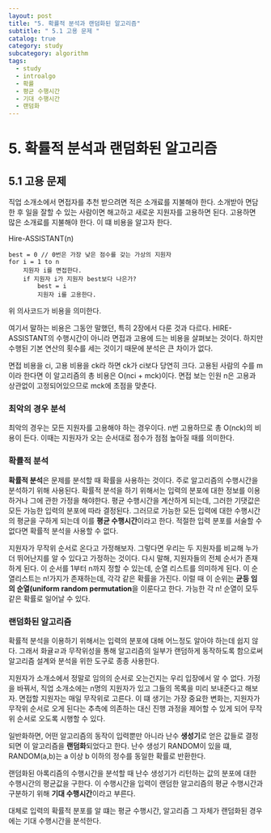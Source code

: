 ```yaml
---
layout: post
title: "5. 확률적 분석과 랜덤화된 알고리즘"
subtitle: " 5.1 고용 문제 "
catalog: true
category: study
subcategory: algorithm
tags:
  - study
  - introalgo
  - 확률
  - 평균 수행시간
  - 기대 수행시간
  - 랜덤화
---
```


# 5. 확률적 분석과 랜덤화된 알고리즘

## 5.1 고용 문제

직업 소개소에서 면접자를 추천 받으려면 적은 소개료를 지불해야 한다. 소개받아 면담한 후 일을 잘할 수 있는 사람이면 해고하고 새로운 지원자를 고용하면 된다. 고용하면 많은 소개료를 지불해야 한다. 이 떄 비용을 알고자 한다.

Hire-ASSISTANT(n)

```pseudocode
best = 0 // 0번은 가장 낮은 점수를 갖는 가상의 지원자
for i = 1 to n
	지원자 i를 면접한다.
	if 지원자 i가 지원자 best보다 나은가?
		best = i
		지원자 i를 고용한다.
```

위 의사코드가 비용을 의미한다.

여기서 말하는 비용은 그동안 말했던, 특히 2장에서 다룬 것과 다르다. HIRE-ASSISTANT의 수행시간이 아니라 면접과 고용에 드는 비용을 살펴보는 것이다. 하지만 수행된 기본 연산의 횟수를 세는 것이기 때문에 분석은 큰 차이가 없다.

면접 비용을 ci, 고용 비용을 ck라 하면 ck가 ci보다 당연히 크다. 고용된 사람의 수를 m이라 한다면 이 알고리즘의 총 비용은 O(nci + mck)이다. 면접 보는 인원 n은 고용과 상관없이 고정되어있으므로 mck에 초점을 맞춘다.

### 최악의 경우 분석

최악의 경우는 모든 지원자를 고용해야 하는 경우이다. n번 고용하므로 총 O(nck)의 비용이 든다. 이때는 지원자가 오는 순서대로 점수가 점점 높아질 때를 의미한다.

### 확률적 분석

**확률적 분석**은 문제를 분석할 때 확률을 사용하는 것이다. 주로 알고리즘의 수행시간을 분석하기 위해 사용된다. 확률적 분석을 하기 위해서는 입력의 분포에 대한 정보를 이용하거나 그에 관한 가정을 해야한다. 평균 수행시간을 계산하게 되는데, 그러한 기댓값은 모든 가능한 입력의 분포에 따라 결정된다. 그러므로 가능한 모든 입력에 대한 수행시간의 평균을 구하게 되는데 이를 **평균 수행시간**이라고 한다. 적절한 입력 분포를 서술할 수 없다면 확률적 분석을 사용할 수 없다.

지원자가 무작위 순서로 온다고 가정해보자. 그렇다면 우리는 두 지원자를 비교해 누가 더 뛰어난지를 알 수 있다고 가정하는 것이다. 다시 말해, 지원자들의 전체 순서가 존재하게 된다. 이 순서를 1부터 n까지 정할 수 있는데, 순열 리스트를 의미하게 된다. 이 순열리스트는 n!가지가 존재하는데, 각각 같은 확률을 가진다. 이럴 때 이 순위는 **균등 임의 순열(uniform random permutation**을 이룬다고 한다. 가능한 각 n! 순열이 모두 같은 확률로 일어날 수 있다.

### 랜덤화된 알고리즘

확률적 분석을 이용하기 위해서는 입력의 분포에 대해 어느정도 알아야 하는데 쉽지 않다. 그래서 화귤ㄹ과 무작위성을 통해 알고리즘의 일부가 랜덤하게 동작하도록 함으로써 알고리즘 설계와 분석을 위한 도구로 종종 사용한다.

지원자가 소개소에서 정말로 임의의 순서로 오는건지는 우리 입장에서 알 수 없다. 가정을 바꿔서, 직업 소개소에는 n명의 지원자가 있고 그들의 목록을 미리 보내준다고 해보자. 면접할 지원자는 매일 무작위로 고른다. 이 떄 생기는 가장 중요한 변화는, 지원자가 무작위 순서로 오게 된다는 추측에 의존하는 대신 진행 과정을 제어할 수 있게 되어 무작위 순서로 오도록 시행할 수 있다.

일반화하면, 어떤 알고리즘의 동작이 입력뿐만 아니라 난수 **생성기**로 얻은 값들로 결정되면 이 알고리즘을 **랜덤화**되었다고 한다. 난수 생성기 RANDOM이 있을 떄, RANDOM(a,b)는 a 이상 b 이하의 정수를 동일한 확률로 반환한다. 

랜덤화된 아록리즘의 수행시간을 분석할 때 난수 생성기가 리턴하는 값의 분포에 대한 수행시간의 평균값을 구한다. 이 수행시간을 입력이 랜덤한 알고리즘의 평균 수행시간과 구분하기 위해 **기대 수행시간**이라고 부른다. 

대체로 입력의 확률적 분포를 알 떄는 평균 수행시간, 알고리즘 그 자체가 랜덤화된 경우에는 기대 수행시간을 분석한다.

